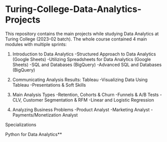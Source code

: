 # Turing-College-Data-Analytics-Projects

This repository contains the main projects while studying Data Analytics at Turing College (2023-02 batch). The whole course contained 4 main modules with multiple sprints:

1. Introduction to Data Analytics
-Structured Approach to Data Analytics (Google Sheets)
-Utilizing Spreadsheets for Data Analytics (Google Sheets)
-SQL and Databases (BigQuery)
-Advanced SQL and Databases (BigQuery)


2. Communicating Analysis Results: Tableau
-Visualizing Data Using Tableau
-Presentations & Soft Skills


3. Main Analysis Types
-Retention, Cohorts & Churn
-Funnels & A/B Tests
-CLV, Customer Segmentation & RFM
-Linear and Logistic Regression

4. Analyzing Business Problems
-Product Analyst
-Marketing Analyst
-Payments/Monetization Analyst


Specializations

Python for Data Analytics**
